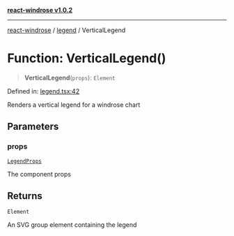 [**react-windrose v1.0.2**](../../README.md)

***

[react-windrose](../../README.md) / [legend](../README.md) / VerticalLegend

# Function: VerticalLegend()

> **VerticalLegend**(`props`): `Element`

Defined in: [legend.tsx:42](https://github.com/JulesBlm/react-windrose/blob/110788d7f0f8c8a16b24f8b46b367a8a14282451/src/legend.tsx#L42)

Renders a vertical legend for a windrose chart

## Parameters

### props

[`LegendProps`](../type-aliases/LegendProps.md)

The component props

## Returns

`Element`

An SVG group element containing the legend
